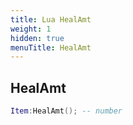 ```yaml
---
title: Lua HealAmt
weight: 1
hidden: true
menuTitle: HealAmt
---
```

## HealAmt
```lua
Item:HealAmt(); -- number
```